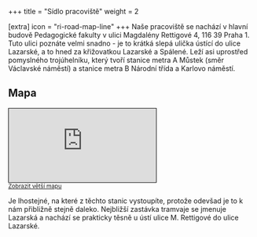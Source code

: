 +++
title = "Sídlo pracoviště"
weight = 2

[extra]
icon = "ri-road-map-line"
+++
Naše pracoviště se nachází v hlavní budově Pedagogické fakulty v ulici
Magdalény Rettigové 4, 116 39 Praha 1. Tuto ulici poznáte velmi snadno -
je to krátká slepá ulička ústící do ulice Lazarské, a to hned za
křižovatkou Lazarské a Spálené. Leží asi uprostřed pomyslného
trojúhelníku, který tvoří stanice metra A Můstek (směr Václavské
náměstí) a stanice metra B Národní třída a Karlovo náměstí.

## Mapa

<iframe class="map" frameborder="0" scrolling="no" marginheight="0" marginwidth="0" src="https://www.openstreetmap.org/export/embed.html?bbox=14.416733980178835%2C50.077740291580795%2C14.423943758010866%2C50.08173010192646&amp;layer=mapnik&amp;marker=50.07973%2C14.42033" style="border: 1px solid black"></iframe><br/><small><a href="https://www.openstreetmap.org/relation/67763#map=19/50.07973/14.42067&layers=N">Zobrazit větší mapu</a></small>

Je lhostejné, na které z těchto stanic vystoupíte, protože odevšad je to
k nám přibližně stejně daleko. Nejbližší zastávka tramvaje se jmenuje
Lazarská a nachází se prakticky těsně u ústí ulice M. Rettigové do ulice
Lazarské.

